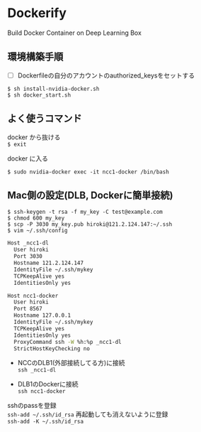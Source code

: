 # Dockerify
Build Docker Container on Deep Learning Box 

## 環境構築手順
- [ ] Dockerfileの自分のアカウントのauthorized_keysをセットする

```
$ sh install-nvidia-docker.sh
$ sh docker_start.sh
```

## よく使うコマンド

docker から抜ける  
`$ exit`  

docker に入る
```
$ sudo nvidia-docker exec -it ncc1-docker /bin/bash
```

## Mac側の設定(DLB, Dockerに簡単接続)

```
$ ssh-keygen -t rsa -f my_key -C test@example.com
$ chmod 600 my_key
$ scp -P 3030 my_key.pub hiroki@121.2.124.147:~/.ssh
$ vim ~/.ssh/config
```

```bash ~/.ssh/config
Host _ncc1-dl
  User hiroki
  Port 3030
  Hostname 121.2.124.147
  IdentityFile ~/.ssh/mykey
  TCPKeepAlive yes
  IdentitiesOnly yes

Host ncc1-docker
  User hiroki
  Port 8567
  Hostname 127.0.0.1
  IdentityFile ~/.ssh/mykey
  TCPKeepAlive yes
  IdentitiesOnly yes
  ProxyCommand ssh -W %h:%p _ncc1-dl
  StrictHostKeyChecking no
```

- NCCのDLB1(外部接続してる方)に接続  
`ssh _ncc1-dl`

- DLB1のDockerに接続  
`ssh ncc1-docker`

sshのpassを登録  
`ssh-add ~/.ssh/id_rsa`
再起動しても消えないように登録  
`ssh-add -K ~/.ssh/id_rsa`
